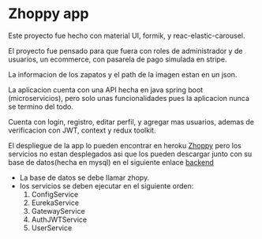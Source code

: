 # Zhoppy app

Este proyecto fue hecho con material UI, formik, y reac-elastic-carousel.

El proyecto fue pensado para que fuera con roles de administrador y de usuarios, un ecommerce, con pasarela de pago simulada en stripe.

La informacion de los zapatos y el path de la imagen estan en un json.

La aplicacion cuenta con una API hecha en java spring boot (microservicios), pero solo unas funcionalidades pues la aplicacion nunca se termino del todo.

Cuenta con login, registro, editar perfil, y agregar mas usuarios, ademas de verificacion con JWT, context y redux toolkit.

El despliegue de la app lo pueden encontrar en heroku [Zhoppy](https://zhoppyapp.herokuapp.com/ "Zhoppy") pero los servicios no estan desplegados asi que los pueden descargar junto con su base de datos(hecha en mysql) en el siguiente enlace [backend](https://drive.google.com/drive/folders/1Bf28clwqJSYGSQAS_x6VKdUjbwtSlup4?usp=sharing)

- La base de datos se debe llamar zhopy.
- los servicios se deben ejecutar en el siguiente orden:
  1.  ConfigService
  2.  EurekaService
  3.  GatewayService
  4.  AuthJWTService
  5.  UserService
